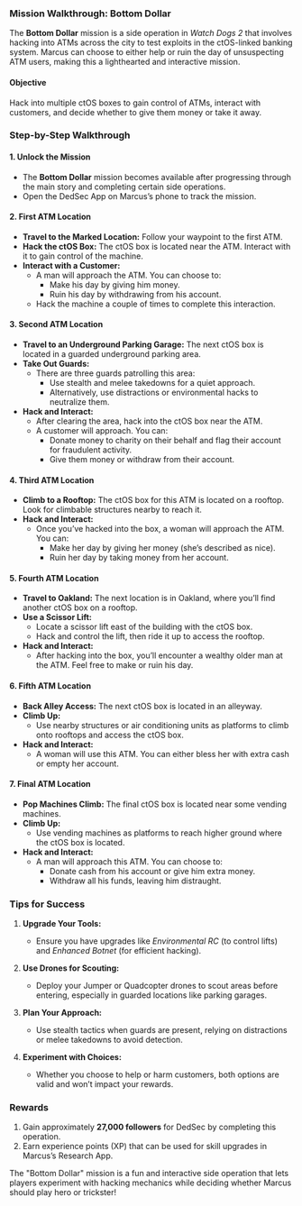 ### **Mission Walkthrough: Bottom Dollar**

The **Bottom Dollar** mission is a side operation in *Watch Dogs 2* that involves hacking into ATMs across the city to test exploits in the ctOS-linked banking system. Marcus can choose to either help or ruin the day of unsuspecting ATM users, making this a lighthearted and interactive mission.

#### **Objective**
Hack into multiple ctOS boxes to gain control of ATMs, interact with customers, and decide whether to give them money or take it away.

### **Step-by-Step Walkthrough**

#### **1. Unlock the Mission**
- The **Bottom Dollar** mission becomes available after progressing through the main story and completing certain side operations.
- Open the DedSec App on Marcus’s phone to track the mission.

#### **2. First ATM Location**
- **Travel to the Marked Location:** Follow your waypoint to the first ATM.
- **Hack the ctOS Box:** The ctOS box is located near the ATM. Interact with it to gain control of the machine.
- **Interact with a Customer:**
  - A man will approach the ATM. You can choose to:
    - Make his day by giving him money.
    - Ruin his day by withdrawing from his account.
  - Hack the machine a couple of times to complete this interaction.

#### **3. Second ATM Location**
- **Travel to an Underground Parking Garage:** The next ctOS box is located in a guarded underground parking area.
- **Take Out Guards:**
  - There are three guards patrolling this area:
    - Use stealth and melee takedowns for a quiet approach.
    - Alternatively, use distractions or environmental hacks to neutralize them.
- **Hack and Interact:**
  - After clearing the area, hack into the ctOS box near the ATM.
  - A customer will approach. You can:
    - Donate money to charity on their behalf and flag their account for fraudulent activity.
    - Give them money or withdraw from their account.

#### **4. Third ATM Location**
- **Climb to a Rooftop:** The ctOS box for this ATM is located on a rooftop. Look for climbable structures nearby to reach it.
- **Hack and Interact:**
  - Once you’ve hacked into the box, a woman will approach the ATM. You can:
    - Make her day by giving her money (she’s described as nice).
    - Ruin her day by taking money from her account.

#### **5. Fourth ATM Location**
- **Travel to Oakland:** The next location is in Oakland, where you’ll find another ctOS box on a rooftop.
- **Use a Scissor Lift:**
  - Locate a scissor lift east of the building with the ctOS box.
  - Hack and control the lift, then ride it up to access the rooftop.
- **Hack and Interact:**
  - After hacking into the box, you’ll encounter a wealthy older man at the ATM. Feel free to make or ruin his day.

#### **6. Fifth ATM Location**
- **Back Alley Access:** The next ctOS box is located in an alleyway.
- **Climb Up:**
  - Use nearby structures or air conditioning units as platforms to climb onto rooftops and access the ctOS box.
- **Hack and Interact:**
  - A woman will use this ATM. You can either bless her with extra cash or empty her account.

#### **7. Final ATM Location**
- **Pop Machines Climb:** The final ctOS box is located near some vending machines.
- **Climb Up:**
  - Use vending machines as platforms to reach higher ground where the ctOS box is located.
- **Hack and Interact:**
  - A man will approach this ATM. You can choose to:
    - Donate cash from his account or give him extra money.
    - Withdraw all his funds, leaving him distraught.

### **Tips for Success**

1. **Upgrade Your Tools:**
   - Ensure you have upgrades like *Environmental RC* (to control lifts) and *Enhanced Botnet* (for efficient hacking).

2. **Use Drones for Scouting:**
   - Deploy your Jumper or Quadcopter drones to scout areas before entering, especially in guarded locations like parking garages.

3. **Plan Your Approach:**
   - Use stealth tactics when guards are present, relying on distractions or melee takedowns to avoid detection.

4. **Experiment with Choices:**
   - Whether you choose to help or harm customers, both options are valid and won’t impact your rewards.

### **Rewards**

1. Gain approximately **27,000 followers** for DedSec by completing this operation.
2. Earn experience points (XP) that can be used for skill upgrades in Marcus’s Research App.

The "Bottom Dollar" mission is a fun and interactive side operation that lets players experiment with hacking mechanics while deciding whether Marcus should play hero or trickster!